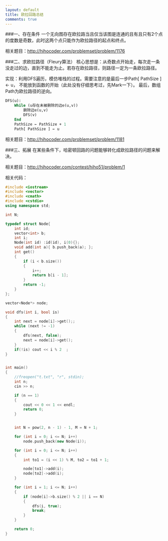 ```yaml
---
layout: default
title: 欧拉回路总结
comments: true
---
```


###一、存在条件
一个无向图存在欧拉路当且仅当该图是连通的且有且只有2个点的度数是奇数，此时这两个点只能作为欧拉路径的起点和终点。

相关题目：http://hihocoder.com/problemset/problem/1176

###二、求欧拉路径（Fleury算法）
核心思想是：从奇数点开始走，每次走一条没走过的边，直到不能走为止。若存在欧拉路径，则路径一定为一条欧拉路径。

实现：利用DFS遍历，模仿堆栈的过程。需要注意的是最后一步Path[ PathSize ] ← u， 不能放到函数的开始（此处没有仔细思考过，先Mark一下）。
最后，数组Path为欧拉路径的逆向。

```pascal
DFS(u):
	While (u存在未被删除的边e(u,v))
		删除边e(u,v)
		DFS(v)
	End
	PathSize ← PathSize + 1
	Path[ PathSize ] ← u
```


相关题目：http://hihocoder.com/problemset/problem/1181

###三、拓展
在某些条件下，哈密顿回路的问题能够转化成欧拉路径的问题来解决。

相关题目：http://hihocoder.com/contest/hiho51/problem/1

相关代码：

```c++
#include <iostream>
#include <vector>
#include <cmath>
#include <cstdio>
using namespace std;

int N;

typedef struct Node{
	int id;
	vector<int> b;
	int i;
	Node(int id) :id(id), i(0){};
	void add(int a){ b.push_back(a); };
	int get()
	{
		if (i < b.size())
		{
			i++;
			return b[i - 1];
		}
		return -1;
	}
};

vector<Node*> node;

void dfs(int i, bool is)
{
	int next = node[i]->get();;
	while (next != -1)
	{
		dfs(next, false);
		next = node[i]->get();
	}
	if(!is) cout << i % 2  ;
}


int main()
{
	//freopen("t.txt", "r", stdin);
	int n;
	cin >> n;

	if (n == 1)
	{
		cout << 0 << 1 << endl;
		return 0;
	}


	int N = pow(2, n - 1) - 1, M = N + 1;

	for (int i = 0; i <= N; i++)
		node.push_back(new Node(i));

	for (int i = 0; i <= N; i++)
	{
		int to1 = (i << 1) % M, to2 = to1 + 1;

		node[to1]->add(i);
		node[to2]->add(i);
	}

	for (int i = 1; i <= N; i++)
	{
		if (node[i]->b.size() % 2 || i == N)
		{
			dfs(i, true);
			break;
		}
	}

	return 0;
}
```


